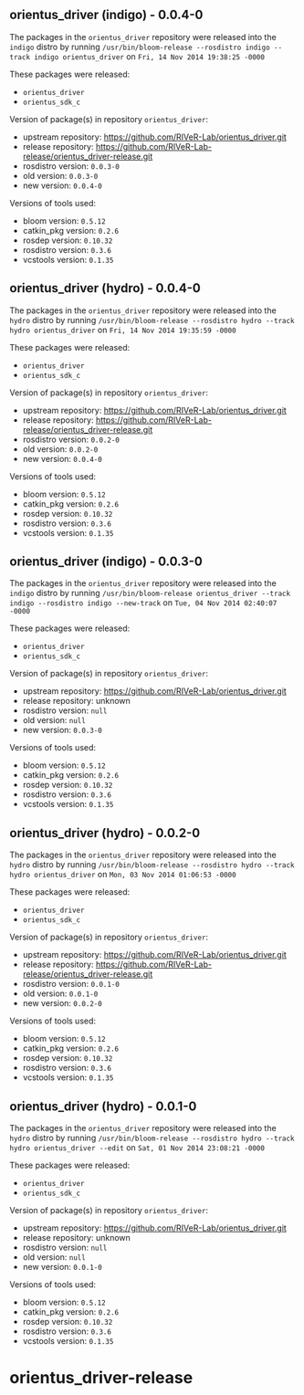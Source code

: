 ## orientus_driver (indigo) - 0.0.4-0

The packages in the `orientus_driver` repository were released into the `indigo` distro by running `/usr/bin/bloom-release --rosdistro indigo --track indigo orientus_driver` on `Fri, 14 Nov 2014 19:38:25 -0000`

These packages were released:
- `orientus_driver`
- `orientus_sdk_c`

Version of package(s) in repository `orientus_driver`:
- upstream repository: https://github.com/RIVeR-Lab/orientus_driver.git
- release repository: https://github.com/RIVeR-Lab-release/orientus_driver-release.git
- rosdistro version: `0.0.3-0`
- old version: `0.0.3-0`
- new version: `0.0.4-0`

Versions of tools used:
- bloom version: `0.5.12`
- catkin_pkg version: `0.2.6`
- rosdep version: `0.10.32`
- rosdistro version: `0.3.6`
- vcstools version: `0.1.35`


## orientus_driver (hydro) - 0.0.4-0

The packages in the `orientus_driver` repository were released into the `hydro` distro by running `/usr/bin/bloom-release --rosdistro hydro --track hydro orientus_driver` on `Fri, 14 Nov 2014 19:35:59 -0000`

These packages were released:
- `orientus_driver`
- `orientus_sdk_c`

Version of package(s) in repository `orientus_driver`:
- upstream repository: https://github.com/RIVeR-Lab/orientus_driver.git
- release repository: https://github.com/RIVeR-Lab-release/orientus_driver-release.git
- rosdistro version: `0.0.2-0`
- old version: `0.0.2-0`
- new version: `0.0.4-0`

Versions of tools used:
- bloom version: `0.5.12`
- catkin_pkg version: `0.2.6`
- rosdep version: `0.10.32`
- rosdistro version: `0.3.6`
- vcstools version: `0.1.35`


## orientus_driver (indigo) - 0.0.3-0

The packages in the `orientus_driver` repository were released into the `indigo` distro by running `/usr/bin/bloom-release orientus_driver --track indigo --rosdistro indigo --new-track` on `Tue, 04 Nov 2014 02:40:07 -0000`

These packages were released:
- `orientus_driver`
- `orientus_sdk_c`

Version of package(s) in repository `orientus_driver`:
- upstream repository: https://github.com/RIVeR-Lab/orientus_driver.git
- release repository: unknown
- rosdistro version: `null`
- old version: `null`
- new version: `0.0.3-0`

Versions of tools used:
- bloom version: `0.5.12`
- catkin_pkg version: `0.2.6`
- rosdep version: `0.10.32`
- rosdistro version: `0.3.6`
- vcstools version: `0.1.35`


## orientus_driver (hydro) - 0.0.2-0

The packages in the `orientus_driver` repository were released into the `hydro` distro by running `/usr/bin/bloom-release --rosdistro hydro --track hydro orientus_driver` on `Mon, 03 Nov 2014 01:06:53 -0000`

These packages were released:
- `orientus_driver`
- `orientus_sdk_c`

Version of package(s) in repository `orientus_driver`:
- upstream repository: https://github.com/RIVeR-Lab/orientus_driver.git
- release repository: https://github.com/RIVeR-Lab-release/orientus_driver-release.git
- rosdistro version: `0.0.1-0`
- old version: `0.0.1-0`
- new version: `0.0.2-0`

Versions of tools used:
- bloom version: `0.5.12`
- catkin_pkg version: `0.2.6`
- rosdep version: `0.10.32`
- rosdistro version: `0.3.6`
- vcstools version: `0.1.35`


## orientus_driver (hydro) - 0.0.1-0

The packages in the `orientus_driver` repository were released into the `hydro` distro by running `/usr/bin/bloom-release --rosdistro hydro --track hydro orientus_driver --edit` on `Sat, 01 Nov 2014 23:08:21 -0000`

These packages were released:
- `orientus_driver`
- `orientus_sdk_c`

Version of package(s) in repository `orientus_driver`:
- upstream repository: https://github.com/RIVeR-Lab/orientus_driver.git
- release repository: unknown
- rosdistro version: `null`
- old version: `null`
- new version: `0.0.1-0`

Versions of tools used:
- bloom version: `0.5.12`
- catkin_pkg version: `0.2.6`
- rosdep version: `0.10.32`
- rosdistro version: `0.3.6`
- vcstools version: `0.1.35`


orientus_driver-release
=======================
